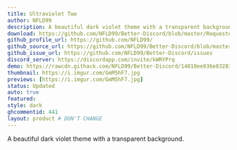 ```yaml
---
title: Ultraviolet Two
author: NFLD99
description: A beautiful dark violet theme with a transparent background.
download: https://github.com/NFLD99/Better-Discord/blob/master/Requested/Updated/UltraViolet_Two.theme.css
github_profile_url: https://github.com/NFLD99/
github_source_url: https://github.com/NFLD99/Better-Discord/blob/master/Requested/Updated/UltraViolet_Two.theme.css
github_issue_url: https://github.com/NFLD99/Better-Discord/issues
discord_server: https://discordapp.com/invite/kWRYPrq
demo: https://rawcdn.githack.com/NFLD99/Better-Discord/14010ee936e8328317e3dd4317a925501f737b31/Requested/Updated/UltraViolet_Two.theme.css
thumbnail: https://i.imgur.com/GmM5hF7.jpg
previews: [https://i.imgur.com/GmM5hF7.jpg]
status: Updated
auto: true
featured: 
style: dark
ghcommentid: 441
layout: product # DON'T CHANGE
---
```

A beautiful dark violet theme with a transparent background.